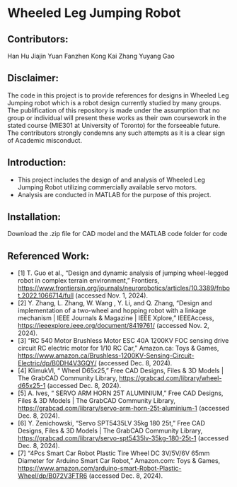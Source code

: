 
# Wheeled Leg Jumping Robot
## Contributors:
Han Hu
Jiajin Yuan
Fanzhen Kong
Kai Zhang
Yuyang Gao

## Disclaimer:
The code in this project is to provide references for designs in Wheeled Leg Jumping robot which is a robot design currently studied by many groups. The publification of this repository is made under the assumption that no group or individual will present these works as their own coursework in the stated course (MIE301 at University of Toronto) for the forseeable future. The contributors strongly condemns any such attempts as it is a clear sign of Academic misconduct. 

## Introduction:
- This project includes the design of and analysis of Wheeled Leg Jumping Robot utilizing commercially available servo motors.
- Analysis are conducted in MATLAB for the purpose of this project.

## Installation:
Download the .zip file for CAD model and the MATLAB code folder for code

## Referenced Work:
- [1] T. Guo et al., “Design and dynamic analysis of jumping wheel-legged robot in complex terrain environment,” Frontiers, https://www.frontiersin.org/journals/neurorobotics/articles/10.3389/fnbot.2022.1066714/full (accessed Nov. 1, 2024).
- [2] Y. Zhang, L. Zhang, W. Wang , Y. Li, and Q. Zhang, “Design and implementation of a two-wheel and hopping robot with a linkage mechanism | IEEE Journals & Magazine | IEEE Xplore,” IEEEAccess, https://ieeexplore.ieee.org/document/8419761/ (accessed Nov. 2, 2024). 
- [3] “RC 540 Motor Brushless Motor ESC 40A 1200KV FOC sensing drive circuit RC electric motor for 1/10 RC Car,” Amazon.ca: Toys & Games, https://www.amazon.ca/Brushless-1200KV-Sensing-Circuit-Electric/dp/B0DH4V3GQY/ (accessed Dec. 8, 2024).
- [4] KlimukVI, “ Wheel D65x25,” Free CAD Designs, Files & 3D Models | The GrabCAD Community Library, https://grabcad.com/library/wheel-d65x25-1 (accessed Dec. 8, 2024).
- [5] A. Ives, “ SERVO ARM HORN 25T ALUMINIUM,” Free CAD Designs, Files & 3D Models | The GrabCAD Community Library, https://grabcad.com/library/servo-arm-horn-25t-aluminium-1 (accessed Dec. 8, 2024).
- [6] Y. Zenichowski, “Servo SPT5435LV 35kg 180 25t,” Free CAD Designs, Files & 3D Models | The GrabCAD Community Library, https://grabcad.com/library/servo-spt5435lv-35kg-180-25t-1 (accessed Dec. 8, 2024).
- [7] “4Pcs Smart Car Robot Plastic Tire Wheel DC 3V/5V/6V 65mm Diameter for Arduino Smart Car Robot,” Amazon.com: Toys & Games, https://www.amazon.com/arduino-smart-Robot-Plastic-Wheel/dp/B072V3FTR6 (accessed Dec. 8, 2024).
